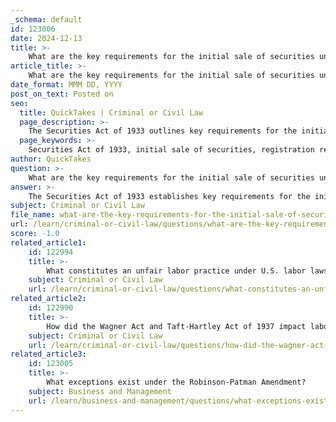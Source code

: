 ```yaml
---
_schema: default
id: 123006
date: 2024-12-13
title: >-
    What are the key requirements for the initial sale of securities under the Securities Act of 1933?
article_title: >-
    What are the key requirements for the initial sale of securities under the Securities Act of 1933?
date_format: MMM DD, YYYY
post_on_text: Posted on
seo:
  title: QuickTakes | Criminal or Civil Law
  page_description: >-
    The Securities Act of 1933 outlines key requirements for the initial sale of securities, focusing on registration with the SEC, mandatory disclosures, the filing of a registration statement, and the prohibition of fraud to protect investors and ensure market transparency.
  page_keywords: >-
    Securities Act of 1933, initial sale of securities, registration requirement, disclosure of information, registration statement, SEC authority, prohibition of fraud, accredited investors, investor protection, transparency in securities
author: QuickTakes
question: >-
    What are the key requirements for the initial sale of securities under the Securities Act of 1933?
answer: >-
    The Securities Act of 1933 establishes key requirements for the initial sale of securities to ensure transparency and protect investors. Here are the main requirements:\n\n1. **Registration Requirement**: Every offer or sale of securities that uses the means and instrumentalities of interstate commerce must be registered with the Securities and Exchange Commission (SEC), unless an exemption applies.\n\n2. **Disclosure of Information**: Issuers must provide detailed information about their business, financial condition, and the securities being offered. This includes:\n   - Descriptions of the issuer's business and past performance.\n   - Information about the issuer's officers and managers.\n   - Audited financial statements.\n   - Information on executive compensation.\n   - Risks associated with the business.\n   - Tax and legal issues.\n   - Terms of the securities being issued.\n\n3. **Registration Statement**: The registration process involves filing a registration statement with the SEC, which includes a prospectus that must contain all material information necessary for investors to make informed decisions. This includes:\n   - The price of the security or the method of its determination.\n   - A brief description of the intended use of proceeds from the offering.\n   - The names of underwriters and their roles.\n   - The anticipated schedule for the offering.\n\n4. **SEC Authority**: The SEC has the authority to determine what information must be disclosed, ensuring that it is sufficient for investors to form a reasoned opinion about the investment.\n\n5. **Prohibition of Fraud**: The Act aims to prohibit deceit, misrepresentations, and other fraudulent practices in the sale of securities.\n\n6. **Accredited Investors**: Certain exemptions may apply for sales to accredited investors, who meet specific financial criteria, allowing for a more streamlined process in some cases.\n\nThe Securities Act of 1933 serves the dual purpose of ensuring that investors receive significant information about the securities being offered and protecting them from fraudulent practices in the securities market.
subject: Criminal or Civil Law
file_name: what-are-the-key-requirements-for-the-initial-sale-of-securities-under-the-securities-act-of-1933.md
url: /learn/criminal-or-civil-law/questions/what-are-the-key-requirements-for-the-initial-sale-of-securities-under-the-securities-act-of-1933
score: -1.0
related_article1:
    id: 122994
    title: >-
        What constitutes an unfair labor practice under U.S. labor laws?
    subject: Criminal or Civil Law
    url: /learn/criminal-or-civil-law/questions/what-constitutes-an-unfair-labor-practice-under-us-labor-laws
related_article2:
    id: 122990
    title: >-
        How did the Wagner Act and Taft-Hartley Act of 1937 impact labor relations?
    subject: Criminal or Civil Law
    url: /learn/criminal-or-civil-law/questions/how-did-the-wagner-act-and-tafthartley-act-of-1937-impact-labor-relations
related_article3:
    id: 123005
    title: >-
        What exceptions exist under the Robinson-Patman Amendment?
    subject: Business and Management
    url: /learn/business-and-management/questions/what-exceptions-exist-under-the-robinsonpatman-amendment
---
```


&nbsp;